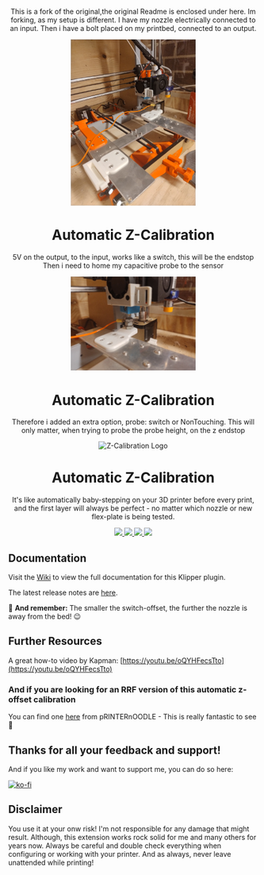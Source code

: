 <p align="center">
This is a fork of the original,the original Readme is enclosed under here.
Im forking, as my setup is different.
I have my nozzle electrically connected to an input.
Then i have a bolt placed on my printbed, connected to an output.
</p>
<p align="center">
  <img src="https://github.com/browsem/klipper_z_calibration_Capacitive/blob/master/pictures/IMG_20250717_123315764.jpg" width='50%'>
  <h1 align="center">Automatic Z-Calibration</h1>
</p>

<p align="center">
5V on the output, to the input, works like a switch, this will be the endstop
Then i need to home my capacitive probe to the sensor
</p>

<p align="center">
  <img src="https://github.com/browsem/klipper_z_calibration_Capacitive/blob/master/pictures/IMG_20250717_123326884.jpg" width='50%'>
  <h1 align="center">Automatic Z-Calibration</h1>
</p>

<p align="center">
Therefore i added an extra option, probe: switch or NonTouching.
This will only matter, when trying to probe the probe height, on the z endstop
</p>


<p align="center">
  <img src="https://repository-images.githubusercontent.com/365369551/ef2987a7-0faf-4844-91c9-f221e4112b4d" alt='Z-Calibration Logo' width='50%'>
  <h1 align="center">Automatic Z-Calibration</h1>
</p>

<p align="center">
It's like automatically baby-stepping on your 3D printer before every print, and the first layer will
always be perfect - no matter which nozzle or new flex-plate is being tested.
</p>

<p align="center">
  <a aria-label="Downloads" href="https://github.com/protoloft/klipper_z_calibration/releases">
    <img src="https://img.shields.io/github/release/protoloft/klipper_z_calibration?display_name=tag&style=flat-square">
  </a>
  <a aria-label="Stars" href="https://github.com/protoloft/klipper_z_calibration/stargazers">
    <img src="https://img.shields.io/github/stars/protoloft/klipper_z_calibration?style=flat-square">
  </a>
  <a aria-label="Forks" href="https://github.com/protoloft/klipper_z_calibration/network/members">
    <img src="https://img.shields.io/github/forks/protoloft/klipper_z_calibration?style=flat-square">
  </a>
  <a aria-label="License" href="https://github.com/protoloft/klipper_z_calibration/blob/master/LICENSE">
    <img src="https://img.shields.io/github/license/protoloft/klipper_z_calibration?style=flat-square">
  </a>
</p>

## Documentation

Visit the [Wiki](https://github.com/protoloft/klipper_z_calibration/wiki) to view the full documentation for this Klipper plugin.

The latest release notes are [here](https://github.com/protoloft/klipper_z_calibration/wiki/Changelog).

:pushpin: **And remember:** The smaller the switch-offset, the further the
 nozzle is away from the bed! :wink:

## Further Resources

A great how-to video by Kapman: [https://youtu.be/oQYHFecsTto](https://youtu.be/oQYHFecsTto)

### And if you are looking for an RRF version of this automatic z-offset calibration

You can find one [here](https://github.com/pRINTERnOODLE/Auto-Z-calibration-for-RRF-3.3-or-later-and-Klicky-Probe) from pRINTERnOODLE - This is really fantastic to see :tada:

## Thanks for all your feedback and support!

And if you like my work and want to support me, you can do so here:

[![ko-fi](https://ko-fi.com/img/githubbutton_sm.svg)](https://ko-fi.com/X8X1C0DTD)

## Disclaimer

You use it at your onw risk! I'm not responsible for any damage that might result. Although,
this extension works rock solid for me and many others for years now. Always be careful
and double check everything when configuring or working with your printer. And as always,
never leave unattended while printing!
